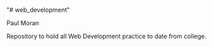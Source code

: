 "# web_development" 

Paul Moran

Repository to hold all Web Development practice to date from college.